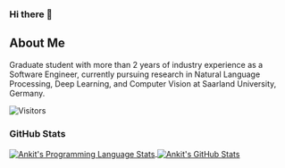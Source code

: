 ### Hi there 👋

<!--
**123ankitagr/123ankitagr** is a ✨ _special_ ✨ repository because its `README.md` (this file) appears on your GitHub profile.

Here are some ideas to get you started:

- 🔭 I’m currently working on ...
- 🌱 I’m currently learning ...
- 👯 I’m looking to collaborate on ...
- 🤔 I’m looking for help with ...
- 💬 Ask me about ...
- 📫 How to reach me: ...
- 😄 Pronouns: ...
- ⚡ Fun fact: ...
-->


## About Me
Graduate student with more than 2 years of industry experience as a Software Engineer, currently pursuing research in Natural Language Processing, Deep Learning, and Computer Vision at Saarland University, Germany.

![Visitors](https://visitor-badge.glitch.me/badge?page_id=123ankitagr.visitor-badge)

### GitHub Stats
<a href="https://github.com/123ankitagr">
  <img align="center" src="https://github-readme-stats.vercel.app/api/top-langs/?username=123ankitagr&layout=compact&title_color=ffffff&text_color=c9cacc&icon_color=2bbc8a&bg_color=1d1f21" alt="Ankit's Programming Language Stats" />
</a>
<a href="https://github.com/akshayjoshii">
  <img align="center" src="https://github-readme-stats.vercel.app/api?username=123ankitagr&show_icons=true&line_height=27&hide=contribs,prs,issues&count_private=true&title_color=ffffff&text_color=c9cacc&icon_color=2bbc8a&bg_color=1d1f21" alt="Ankit's GitHub Stats" />
</a>

